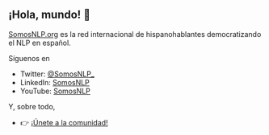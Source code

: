 ## ¡Hola, mundo! 👋

[SomosNLP.org](https://somosnlp.org) es la red internacional de hispanohablantes democratizando el NLP en español.

Síguenos en
- Twitter: [@SomosNLP_](https://twitter.com/SomosNLP_)
- LinkedIn: [SomosNLP](https://www.linkedin.com/company/somosnlp)
- YouTube: [SomosNLP](https://www.youtube.com/c/somosnlp)

Y, sobre todo,
- 👉 [¡Únete a la comunidad!](https://discord.com/invite/my8w7JUxZR)
